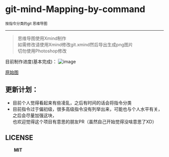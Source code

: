 # git-mind-Mapping-by-command
<small> 按指令分类的git 思维导图</small>
<hr/>

> 思维导图使用Xmind制作<br>
> 如需修改请使用Xmind修改git.xmind然后导出生成png图片<br>
> 切勿使用Photoshop修改


目前制作进度(基本完成)：
![image](https://github.com/Kuri-su/git-mind-Mapping-by-command/blob/master/git.png "showPNG")<br/>

[原始图](https://raw.githubusercontent.com/Kuri-su/git-mind-Mapping-by-command/master/git.png "pic" )

## 更新计划：
* 目前个人觉得看起来有些凌乱，之后有时间的话会将指令分类
* 目前指令过于偏初级，很多高级指令没有列举出来，可能也与个人水平有关，之后会尽量加强这块，<br>也欢迎觉得这个项目有意思的朋友PR（虽然自己开始觉得没啥意思了XD）

## LICENSE
&nbsp;&nbsp;&nbsp;&nbsp;&nbsp;&nbsp;&nbsp;<b>MIT</b>
